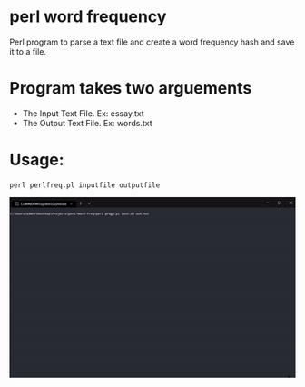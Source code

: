 # perl word frequency
 Perl program to parse a text file and create a word frequency hash and save it to a file.
 
# Program takes two arguements
+ The Input Text File. Ex: essay.txt
+ The Output Text File. Ex: words.txt
 
# Usage:
```
perl perlfreq.pl inputfile outputfile
```
![example run](https://github.com/townerr/perl-word-freq/blob/master/perlrun.gif)
